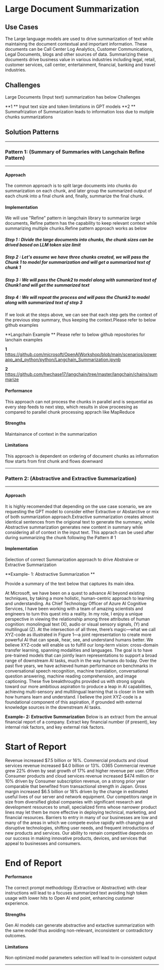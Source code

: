 
# Large Document Summarization

## Use Cases

The Large language models are used to drive summarization of text while maintainng the document contextual and important information. These documents can be Call Center Log Analytics, Customer Communications, Legal Documents, blogs and other sources of data. Summarizing these documents drive business value in various industries including legal, retail, customer services, call center, entertainment, financial, banking and travel industries. 


## Challenges

Large Documents (Input text) summarization has below Challenges

**1 ** Input text size and token limitations in GPT models 
**2 ** Summafrization of Summarization leads to information loss due to mutiple chunks summarizations


## Solution Patterns

---
### Pattern 1: (Summary of Summaries with Langchain Refine Pattern)
---
#### Approach

The common approach is to split large documents into chunks do summarization on each chunk, and later group the summarized output of each chunk into a final chunk and, finally, summarize the final chunk.



 
#### Implementation

We will use "Refine" pattern in langchain library to summarize large documents, Refine pattern has the capability to keep relevant context while summarizing multiple chunks.Refine pattern approach works as below

##### Step 1 : Divide the large documents into chunks, the chunk sizes can be drived based on LLM token size limit
##### Step 2 : Let's assume we have three chunks created, we will pass the Chunk 1 to model for summarization and will get a summarized text of chunk 1
##### Step 3 : We will pass the Chunk2 to model along with summarized text of Chunk1 and will get the summarized text
##### Step 4 : We will repeat the process and will pass the Chunk3 to model along with summarized text of step 3

If we look at the steps above, we can see that each step gets the context of the previous step summary, thus keeping the context.Please refer to below github examples

**Langchain Example **
Please refer to below github repositories for lanchain examples 

**1** https://github.com/microsoft/OpenAIWorkshop/blob/main/scenarios/powerapp_and_python/python/Langchain_Summarization.ipynb 

**2** https://github.com/hwchase17/langchain/tree/master/langchain/chains/summarize


#### Performance

This approach can not process the chunks in parallel and is sequential as every step feeds to next step, which results in slow proceesing as compared to parallel chunk processing apprach like MapReduce

#### Strengths

Maintainance of context in the summarization

#### Limitations

This approach is dependent on ordering of document chunks as information flow starts from first chunk and flows downward

---



### Pattern 2: (Abstractive and Extractive Summarization)
---
#### Approach

It is highly recomended that depending on the use case scenario, we are requesting the GPT model to consider either Extractive or Abstarctive or mix of both summarization approach.Extractive summarization creates almost identical sentences from the origional text to generate the summary, while Abstractive summarization generates new content in summary while considering all of context in the input text. This apprach can be used after during summarizing the chunk following the Pattern # 1




#### Implementation

Selection of correct Summarization approach to drive Abstraive or Extractive Summarization 


**Example- 1: Abstractive Summarization **

Provide a summary of the text below that captures its main idea.

At Microsoft, we have been on a quest to advance AI beyond existing techniques, by taking a more holistic, human-centric approach to learning and understanding. As Chief Technology Officer of Azure AI Cognitive Services, I have been working with a team of amazing scientists and engineers to turn this quest into a reality. In my role, I enjoy a unique perspective in viewing the relationship among three attributes of human cognition: monolingual text (X), audio or visual sensory signals, (Y) and multilingual (Z). At the intersection of all three, there’s magic—what we call XYZ-code as illustrated in Figure 1—a joint representation to create more powerful AI that can speak, hear, see, and understand humans better. We believe XYZ-code will enable us to fulfill our long-term vision: cross-domain transfer learning, spanning modalities and languages. The goal is to have pre-trained models that can jointly learn representations to support a broad range of downstream AI tasks, much in the way humans do today. Over the past five years, we have achieved human performance on benchmarks in conversational speech recognition, machine translation, conversational question answering, machine reading comprehension, and image captioning. These five breakthroughs provided us with strong signals toward our more ambitious aspiration to produce a leap in AI capabilities, achieving multi-sensory and multilingual learning that is closer in line with how humans learn and understand. I believe the joint XYZ-code is a foundational component of this aspiration, if grounded with external knowledge sources in the downstream AI tasks.


**Example- 2: Extractive Summarization**
Below is an extract from the annual financial report of a company. Extract key financial number (if present), key internal risk factors, and key external risk factors.

# Start of Report
Revenue increased $7.5 billion or 16%. Commercial products and cloud services revenue increased $4.0 billion or 13%. O365 Commercial revenue grew 22% driven by seat growth of 17% and higher revenue per user. Office Consumer products and cloud services revenue increased $474 million or 10% driven by Consumer subscription revenue, on a strong prior year comparable that benefited from transactional strength in Japan. Gross margin increased $6.5 billion or 18% driven by the change in estimated useful lives of our server and network equipment. 
Our competitors range in size from diversified global companies with significant research and development resources to small, specialized firms whose narrower product lines may let them be more effective in deploying technical, marketing, and financial resources. Barriers to entry in many of our businesses are low and many of the areas in which we compete evolve rapidly with changing and disruptive technologies, shifting user needs, and frequent introductions of new products and services. Our ability to remain competitive depends on our success in making innovative products, devices, and services that appeal to businesses and consumers.
# End of Report


#### Performance

The correct prompt methodology (Extractive or Abstractive) with clear instructions will lead to a focuses summarized text avoiding high token usage with lower hits to Open AI end point, enhancing customer experience.

#### Strengths

Gen AI models can generate abstractive and extactive summarization with the same model thus avoiding  non-relevant, inconsistent or contradictory outcomes.

#### Limitations

Non optimized model parameters selection will lead to in-consistent output

---

